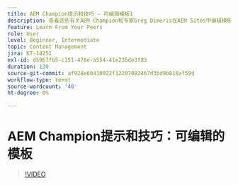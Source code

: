 ```yaml
---
title: AEM Champion提示和技巧 — 可编辑模板1
description: 查看这些有关AEM Champion和专家Greg Dimeris在AEM Sites中编辑模板的快速提示。 立即在您的实例中试用它们。
feature: Learn From Your Peers
role: User
level: Beginner, Intermediate
topic: Content Management
jira: KT-14251
exl-id: d5967fb5-c151-478e-a554-41e235de3f83
duration: 130
source-git-commit: af928e60410022f12207082467d3bd9b818af59d
workflow-type: tm+mt
source-wordcount: '40'
ht-degree: 0%

---
```


# AEM Champion提示和技巧：可编辑的模板

>[!VIDEO](https://video.tv.adobe.com/v/3409424?quality=12&learn=on)
